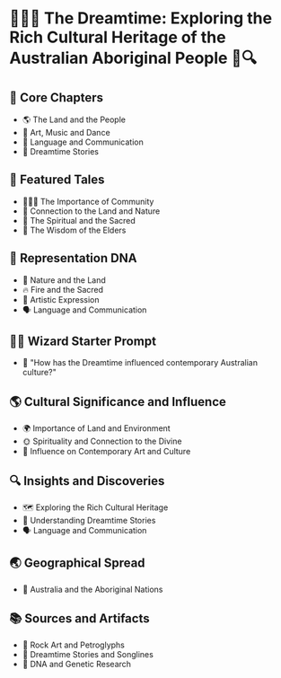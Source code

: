 # 🌟🌴🦘 The Dreamtime: Exploring the Rich Cultural Heritage of the Australian Aboriginal People 🎨🔍

## 🔑 Core Chapters
* 🌎 The Land and the People
* 🎨 Art, Music and Dance
* 💬 Language and Communication
* 🌌 Dreamtime Stories

## 🌟 Featured Tales
* 🧑‍🤝‍🧑 The Importance of Community
* 🌿 Connection to the Land and Nature
* 🙏 The Spiritual and the Sacred
* 🧒 The Wisdom of the Elders

## 🧬 Representation DNA
* 🌴 Nature and the Land
* 🔥 Fire and the Sacred
* 🎨 Artistic Expression
* 🗣️ Language and Communication

## 🧙‍♂️ Wizard Starter Prompt
* 🤔 "How has the Dreamtime influenced contemporary Australian culture?"

## 🌎 Cultural Significance and Influence
* 🌍 Importance of Land and Environment
* 🌞 Spirituality and Connection to the Divine
* 🎨 Influence on Contemporary Art and Culture

## 🔍 Insights and Discoveries
* 🗺️ Exploring the Rich Cultural Heritage
* 🌌 Understanding Dreamtime Stories
* 🗣️ Language and Communication

## 🌏 Geographical Spread
* 🦘 Australia and the Aboriginal Nations

## 📚 Sources and Artifacts
* 🎨 Rock Art and Petroglyphs
* 📜 Dreamtime Stories and Songlines
* 🧬 DNA and Genetic Research

